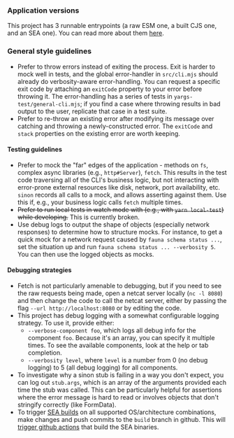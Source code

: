 ### Application versions

This project has 3 runnable entrypoints (a raw ESM one, a built CJS one, and an SEA one). You can read more about them [here](./sea/README.md).

### General style guidelines

- Prefer to throw errors instead of exiting the process. Exit is harder to mock well in tests, and the global error-handler in `src/cli.mjs` should already do verbosity-aware error-handling. You can request a specific exit code by attaching an `exitCode` property to your error before throwing it. The error-handling has a series of tests in `yargs-test/general-cli.mjs`; if you find a case where throwing results in bad output to the user, replicate that case in a test suite.
- Prefer to re-throw an existing error after modifying its message over catching and throwing a newly-constructed error. The `exitCode` and `stack` properties on the existing error are worth keeping.

#### Testing guidelines

- Prefer to mock the "far" edges of the application - methods on `fs`, complex async libraries (e.g., `http#Server`), `fetch`. This results in the test code traversing all of the CLI's business logic, but not interacting with error-prone external resources like disk, network, port availability, etc. `sinon` records all calls to a mock, and allows asserting against them. Use this if, e.g., your business logic calls `fetch` multiple times.
- ~~Prefer to run local tests in watch mode with (e.g., with `yarn local-test`) while developing.~~ This is currently broken.
- Use debug logs to output the shape of objects (especially network responses) to determine how to structure mocks. For instance, to get a quick mock for a network request caused by `fauna schema status ...`, set the situation up and run `fauna schema status ... --verbosity 5`. You can then use the logged objects as mocks.

#### Debugging strategies

- Fetch is not particularly amenable to debugging, but if you need to see the raw requests being made, open a netcat server locally (`nc -l 8080`) and then change the code to call the netcat server, either by passing the flag `--url http://localhost:8080` or by editing the code.
- This project has debug logging with a somewhat configurable logging strategy. To use it, provide either:
  - `--verbose-component foo`, which logs all debug info for the component `foo`. Because it's an array, you can specify it multiple times. To see the available components, look at the help or tab completion.
  - `--verbosity level`, where `level` is a number from 0 (no debug logging) to 5 (all debug logging) for all components.
- To investigate why a sinon stub is failing in a way you don't expect, you can log out `stub.args`, which is an array of the arguments provided each time the stub was called. This can be particularly helpful for assertions where the error message is hard to read or involves objects that don't stringify correctly (like FormData).
- To trigger [SEA builds](./sea/README.md) on all supported OS/architecture combinations, make changes and push commits to the `build` branch in github. This will [trigger github actions](./.github/workflows/build-binaries.yml) that build the SEA binaries.

